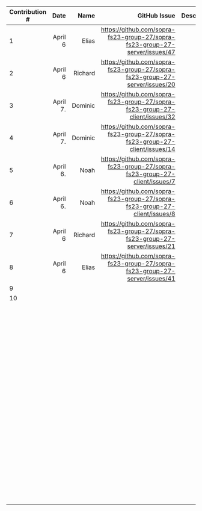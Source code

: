 | Contribution # |     Date |    Name |                                                                GitHub Issue | Description |
|----------------|---------:|--------:|----------------------------------------------------------------------------:|------------:|
| 1              |  April 6 |   Elias | https://github.com/sopra-fs23-group-27/sopra-fs23-group-27-server/issues/47 |           	 |
| 2              |  April 6 | Richard | https://github.com/sopra-fs23-group-27/sopra-fs23-group-27-server/issues/20 |           	 |
| 3              | April 7. | Dominic | https://github.com/sopra-fs23-group-27/sopra-fs23-group-27-client/issues/32 |           	 |
| 4              | April 7. | Dominic | https://github.com/sopra-fs23-group-27/sopra-fs23-group-27-client/issues/14 |           	 |
| 5              | April 6. |    Noah |  https://github.com/sopra-fs23-group-27/sopra-fs23-group-27-client/issues/7 |           	 |
| 6              | April 6. |    Noah |  https://github.com/sopra-fs23-group-27/sopra-fs23-group-27-client/issues/8 |           	 |
| 7              |  April 6 | Richard | https://github.com/sopra-fs23-group-27/sopra-fs23-group-27-server/issues/21 |           	 |
| 8              |  April 6 |   Elias | https://github.com/sopra-fs23-group-27/sopra-fs23-group-27-server/issues/41 |           	 |
| 9              |        	 |       	 |                                                                           	 |           	 |
| 10             |        	 |       	 |                                                                           	 |           	 |
| 	              |        	 |       	 |                                                                           	 |           	 |
| 	              |        	 |       	 |                                                                           	 |           	 |
| 	              |        	 |       	 |                                                                           	 |           	 |
| 	              |        	 |       	 |                                                                           	 |           	 |
| 	              |        	 |       	 |                                                                           	 |           	 |
| 	              |        	 |       	 |                                                                           	 |           	 |
| 	              |        	 |       	 |                                                                           	 |           	 |
| 	              |        	 |       	 |                                                                           	 |           	 |
| 	              |        	 |       	 |                                                                           	 |           	 |
| 	              |        	 |       	 |                                                                           	 |           	 |
| 	              |        	 |       	 |                                                                           	 |           	 |
| 	              |        	 |       	 |                                                                           	 |           	 |
| 	              |        	 |       	 |                                                                           	 |           	 |
| 	              |        	 |       	 |                                                                           	 |           	 |
| 	              |        	 |       	 |                                                                           	 |           	 |
| 	              |        	 |       	 |                                                                           	 |           	 |
| 	              |        	 |       	 |                                                                           	 |           	 |
| 	              |        	 |       	 |                                                                           	 |           	 |
| 	              |        	 |       	 |                                                                           	 |           	 |
| 	              |        	 |       	 |                                                                           	 |           	 |
| 	              |        	 |       	 |                                                                           	 |           	 |
| 	              |        	 |       	 |                                                                           	 |           	 |
| 	              |        	 |       	 |                                                                           	 |           	 |
| 	              |        	 |       	 |                                                                           	 |           	 |
| 	              |        	 |       	 |                                                                           	 |           	 |
| 	              |        	 |       	 |                                                                           	 |           	 |
| 	              |        	 |       	 |                                                                           	 |           	 |
| 	              |        	 |       	 |                                                                           	 |           	 |
| 	              |        	 |       	 |                                                                           	 |           	 |
| 	              |        	 |       	 |                                                                           	 |           	 |
| 	              |        	 |       	 |                                                                           	 |           	 |
| 	              |        	 |       	 |                                                                           	 |           	 |
| 	              |        	 |       	 |                                                                           	 |           	 |
| 	              |        	 |       	 |                                                                           	 |           	 |
| 	              |        	 |       	 |                                                                           	 |           	 |
| 	              |        	 |       	 |                                                                           	 |           	 |
| 	              |        	 |       	 |                                                                           	 |           	 |
| 	              |        	 |       	 |                                                                           	 |           	 |
| 	              |        	 |       	 |                                                                           	 |           	 |
| 	              |        	 |       	 |                                                                           	 |           	 |
| 	              |        	 |       	 |                                                                           	 |           	 |
| 	              |        	 |       	 |                                                                           	 |           	 |
| 	              |        	 |       	 |                                                                           	 |           	 |
| 	              |        	 |       	 |                                                                           	 |           	 |
| 	              |        	 |       	 |                                                                           	 |           	 |
| 	              |        	 |       	 |                                                                           	 |           	 |
| 	              |        	 |       	 |                                                                           	 |           	 |
| 	              |        	 |       	 |                                                                           	 |           	 |
| 	              |        	 |       	 |                                                                           	 |           	 |
| 	              |        	 |       	 |                                                                           	 |           	 |
| 	              |        	 |       	 |                                                                           	 |           	 |
| 	              |        	 |       	 |                                                                           	 |           	 |
| 	              |        	 |       	 |                                                                           	 |           	 |
| 	              |        	 |       	 |                                                                           	 |           	 |
| 	              |        	 |       	 |                                                                           	 |           	 |
| 	              |        	 |       	 |                                                                           	 |           	 |
| 	              |        	 |       	 |                                                                           	 |           	 |
| 	              |        	 |       	 |                                                                           	 |           	 |
| 	              |        	 |       	 |                                                                           	 |           	 |
| 	              |        	 |       	 |                                                                           	 |           	 |
| 	              |        	 |       	 |                                                                           	 |           	 |
| 	              |        	 |       	 |                                                                           	 |           	 |
| 	              |        	 |       	 |                                                                           	 |           	 |
| 	              |        	 |       	 |                                                                           	 |           	 |
| 	              |        	 |       	 |                                                                           	 |           	 |
| 	              |        	 |       	 |                                                                           	 |           	 |
| 	              |        	 |       	 |                                                                           	 |           	 |
| 	              |        	 |       	 |                                                                           	 |           	 |
| 	              |        	 |       	 |                                                                           	 |           	 |
| 	              |        	 |       	 |                                                                           	 |           	 |
| 	              |        	 |       	 |                                                                           	 |           	 |
| 	              |        	 |       	 |                                                                           	 |           	 |
| 	              |        	 |       	 |                                                                           	 |           	 |
| 	              |        	 |       	 |                                                                           	 |           	 |
| 	              |        	 |       	 |                                                                           	 |           	 |
| 	              |        	 |       	 |                                                                           	 |           	 |
| 	              |        	 |       	 |                                                                           	 |           	 |
| 	              |        	 |       	 |                                                                           	 |           	 |
| 	              |        	 |       	 |                                                                           	 |           	 |
| 	              |        	 |       	 |                                                                           	 |           	 |
| 	              |        	 |       	 |                                                                           	 |           	 |
| 	              |        	 |       	 |                                                                           	 |           	 |
| 	              |        	 |       	 |                                                                           	 |           	 |
| 	              |        	 |       	 |                                                                           	 |           	 |
| 	              |        	 |       	 |                                                                           	 |           	 |
| 	              |        	 |       	 |                                                                           	 |           	 |
| 	              |        	 |       	 |                                                                           	 |           	 |
| 	              |        	 |       	 |                                                                           	 |           	 |
| 	              |        	 |       	 |                                                                           	 |           	 |
